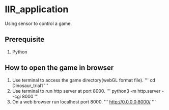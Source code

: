 # IIR_application
Using sensor to control a game.

## Prerequisite
1. Python

## How to open the game in browser
1. Use terminal to access the game directory(webGL format file).
'''
cd Dinosaur_trial1
'''
2. Use terminal to run http server at port 8000.
'''
python3 -m http.server --cgi 8000
'''
3. On a web browser run localhost port 8000.
'''
http://0.0.0.0:8000/
'''

